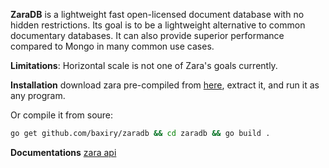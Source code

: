 


**ZaraDB** is a lightweight fast open-licensed document database with no hidden restrictions.
Its goal is to be a lightweight alternative to common documentary databases.
It can also provide superior performance compared to Mongo in many common use cases.

**Limitations**:
Horizontal scale is not one of Zara's goals currently.


**Installation**
download zara pre-compiled from [here](https://github.com/baxiry/zaradb/releases), extract it, and run it as any program.

Or compile it from soure:

```bash
go get github.com/baxiry/zaradb && cd zaradb && go build .
```


**Documentations** 
[zara api](https://github.com/baxiry/zaradb/wiki/Zara-API)
